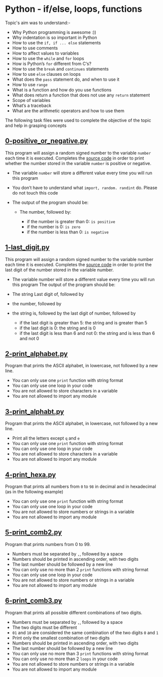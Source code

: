 # Python - if/else, loops, functions
Topic's aim was to understand:-
* Why Python programming is awesome :))
* Why indentation is so important in Python
* How to use the `if, if ... else` statements
* How to use comments
* How to affect values to variables
* How to use the `while` and `for` loops
* How is Python’s `for` different from C‘s?
* How to use the `break` and `continues` statements
* How to use `else` clauses on loops
* What does the `pass` statement do, and when to use it
* How to use `range`
* What is a function and how do you use functions
* What does return a function that does not use any `return` statement
* Scope of variables
* What’s a traceback
* What are the arithmetic operators and how to use them

The following task files were used to complete the objective of the topic and help in grasping concepts
## [0-positive_or_negative.py](../0x01-python-if_else_loops_functions/0-positive_or_negative.py)
This program will assign a random signed number to the variable `number` each time it is executed. Completes the [source code](https://alx-intranet.hbtn.io/rltoken/rkvoXPA-lS3TAaemM9sChg) in order to print whether the number stored in the variable `number` is positive or negative.
* The variable `number` will store a different value every time you will run this program
* You don’t have to understand what `import, random. randint` do. Please do not touch this code
* The output of the program should be:

     * The number, followed by:

         * if the number is greater than 0: `is positive`
         * if the number is 0: `is zero`
         * if the number is less than 0: `is negative`


## [1-last_digit.py](../0x01-python-if_else_loops_functions/1-last_digit.py)
This program will assign a random signed number to the variable number each time it is executed. Completes the [source code](https://alx-intranet.hbtn.io/rltoken/hU682hcMxVchqWAcmh32tA) in order to print the last digit of the number stored in the variable number.
* The variable number will store a different value every time you will run this program
The output of the program should be:
* The string Last digit of, followed by
* the number, followed by
* the string is, followed by the last digit of number, followed by


     * if the last digit is greater than 5: the string and is greater than 5
     * if the last digit is 0: the string and is 0
     * if the last digit is less than 6 and not 0: the string and is less than 6 and not 0

## [2-print_alphabet.py](../0x01-python-if_else_loops_functions/2-print_alphabet.py)
Program that prints the ASCII alphabet, in lowercase, not followed by a new line.
* You can only use one `print` function with string format
* You can only use one loop in your code
* You are not allowed to store characters in a variable
* You are not allowed to import any module

## [3-print_alphabt.py](../0x01-python-if_else_loops_functions/3-print_alphabt.py)
Program that prints the ASCII alphabet, in lowercase, not followed by a new line.
* Print all the letters except `q` and `e`
* You can only use one `print` function with string format
* You can only use one loop in your code
* You are not allowed to store characters in a variable
* You are not allowed to import any module

## [4-print_hexa.py](../0x01-python-if_else_loops_functions/4-print_hexa.py)
Program that prints all numbers from `0` to `98` in decimal and in hexadecimal (as in the following example)
* You can only use one `print` function with string format
* You can only use one loop in your code
* You are not allowed to store numbers or strings in a variable
* You are not allowed to import any module

## [5-print_comb2.py](../0x01-python-if_else_loops_functions/5-print_comb2.py)
Program that prints numbers from 0 to 99.
* Numbers must be separated by `,`, followed by a space
* Numbers should be printed in ascending order, with two digits
* The last number should be followed by a new line
* You can only use no more than 2 `print` functions with string format
* You can only use one loop in your code
* You are not allowed to store numbers or strings in a variable
* You are not allowed to import any module

## [6-print_comb3.py](../0x01-python-if_else_loops_functions/6-print_comb3.py)
Program that prints all possible different combinations of two digits.
* Numbers must be separated by `,`, followed by a space
* The two digits must be different
* `01` and `10` are considered the same combination of the two digits `0` and `1`
* Print only the smallest combination of two digits
* Numbers should be printed in ascending order, with two digits
* The last number should be followed by a new line
* You can only use no more than 3 `print` functions with string format
* You can only use no more than 2 `loops` in your code
* You are not allowed to store numbers or strings in a variable
* You are not allowed to import any module
